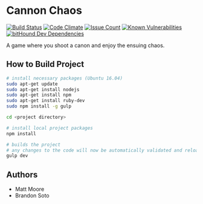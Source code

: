 # Cannon Chaos

[![Build Status](https://travis-ci.org/BrandonSoto/Cannon_Game.svg?branch=master)](https://travis-ci.org/BrandonSoto/Cannon_Game) [![Code Climate](https://codeclimate.com/github/BrandonSoto/Cannon_Game/badges/gpa.svg)](https://codeclimate.com/github/BrandonSoto/Cannon_Game) [![Issue Count](https://codeclimate.com/github/BrandonSoto/Cannon_Game/badges/issue_count.svg)](https://codeclimate.com/github/BrandonSoto/Cannon_Game) [![Known Vulnerabilities](https://snyk.io/test/github/brandonsoto/cannon_game/badge.svg)](https://snyk.io/test/github/brandonsoto/cannon_game) [![bitHound Dev Dependencies](https://www.bithound.io/github/BrandonSoto/Cannon_Game/badges/devDependencies.svg)](https://www.bithound.io/github/BrandonSoto/Cannon_Game/master/dependencies/npm)


A game where you shoot a canon and enjoy the ensuing chaos.

## How to Build Project

```bash
# install necessary packages (Ubuntu 16.04)
sudo apt-get update
sudo apt-get install nodejs
sudo apt-get install npm
sudo apt-get install ruby-dev
sudo npm install -g gulp

cd <project directory>

# install local project packages
npm install

# builds the project
# any changes to the code will now be automatically validated and reloaded in the browser
gulp dev
```

## Authors
- Matt Moore
- Brandon Soto

